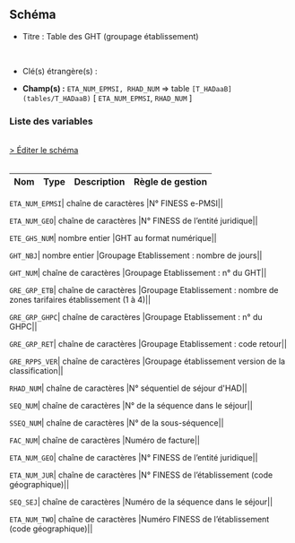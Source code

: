 ## Schéma


- Titre : Table des GHT (groupage établissement)
<br />



- Clé(s) étrangère(s) : <br />

- **Champ(s) :** `ETA_NUM_EPMSI, RHAD_NUM`
  => table `[T_HADaaB](tables/T_HADaaB)` [ `ETA_NUM_EPMSI`, `RHAD_NUM` ]<br />

 
### Liste des variables
<br />
<div>
    <a href="https://gitlab.com/healthdatahub/applications-du-hdh/schema-snds/-/tree/master/schemas/T_HADaaGRE/T_HADaaGRE.json"
       target="_blank" rel="noopener noreferrer">> Éditer le schéma</a>
</div>
<br />

Nom | Type | Description | Règle de gestion
-|-|-|-



`ETA_NUM_EPMSI`| chaîne de caractères |N° FINESS e-PMSI||

`ETA_NUM_GEO`| chaîne de caractères |N° FINESS de l’entité juridique||

`ETE_GHS_NUM`| nombre entier |GHT au format numérique||

`GHT_NBJ`| nombre entier |Groupage Etablissement : nombre de jours||

`GHT_NUM`| chaîne de caractères |Groupage Etablissement : n° du GHT||

`GRE_GRP_ETB`| chaîne de caractères |Groupage Etablissement : nombre de zones tarifaires établissement (1 à 4)||

`GRE_GRP_GHPC`| chaîne de caractères |Groupage Etablissement : n° du GHPC||

`GRE_GRP_RET`| chaîne de caractères |Groupage Etablissement : code retour||

`GRE_RPPS_VER`| chaîne de caractères |Groupage établissement version de la classification||

`RHAD_NUM`| chaîne de caractères |N° séquentiel de séjour d'HAD||

`SEQ_NUM`| chaîne de caractères |N° de la séquence dans le séjour||

`SSEQ_NUM`| chaîne de caractères |N° de la sous-séquence||

`FAC_NUM`| chaîne de caractères |Numéro de facture||

`ETA_NUM_GEO`| chaîne de caractères |N° FINESS de l’entité juridique||

`ETA_NUM_JUR`| chaîne de caractères |N° FINESS de l’établissement (code géographique)||

`SEQ_SEJ`| chaîne de caractères |Numéro de la séquence dans le séjour||

`ETA_NUM_TWO`| chaîne de caractères |Numéro FINESS de l’établissement (code géographique)||
